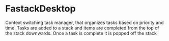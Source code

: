# FastackDesktop

Context switching task manager, that organizes tasks based on priority and time. Tasks are added to a stack and items are completed from the top of the stack downwards. Once a task is complete it is popped off the stack




